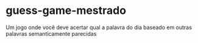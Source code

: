 # guess-game-mestrado
Um jogo onde você deve acertar qual a palavra do dia baseado em outras palavras semanticamente parecidas
